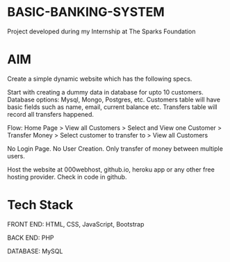 # BASIC-BANKING-SYSTEM

Project developed during my Internship at The Sparks Foundation

# AIM
Create a simple dynamic website which has the following specs.

Start with creating a dummy data in database for upto 10 customers. Database options: Mysql, Mongo, Postgres, etc. Customers table will have basic fields such as name, email, current balance etc. Transfers table will record all transfers happened.

Flow: Home Page > View all Customers > Select and View one Customer > Transfer Money > Select customer to transfer to > View all Customers

No Login Page. No User Creation. Only transfer of money between multiple users.

Host the website at 000webhost, github.io, heroku app or any other free hosting provider. Check in code in github.

# Tech Stack
FRONT END: HTML, CSS, JavaScript, Bootstrap 

BACK END: PHP

DATABASE: MySQL



